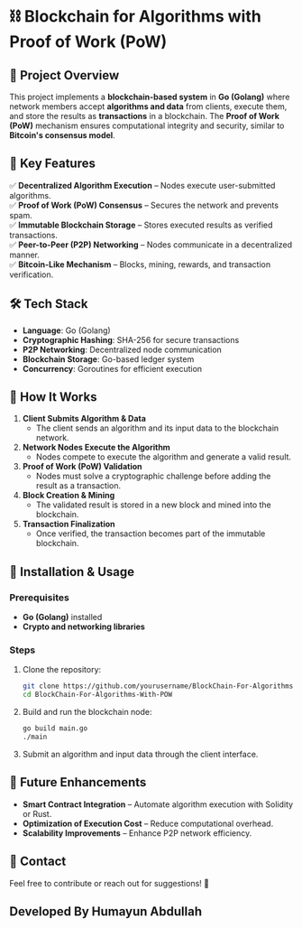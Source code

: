 # ⛓️ Blockchain for Algorithms with Proof of Work (PoW)  

## 📌 Project Overview  
This project implements a **blockchain-based system** in **Go (Golang)** where network members accept **algorithms and data** from clients, execute them, and store the results as **transactions** in a blockchain. The **Proof of Work (PoW)** mechanism ensures computational integrity and security, similar to **Bitcoin's consensus model**.  

## 🎯 Key Features  
✅ **Decentralized Algorithm Execution** – Nodes execute user-submitted algorithms.  
✅ **Proof of Work (PoW) Consensus** – Secures the network and prevents spam.  
✅ **Immutable Blockchain Storage** – Stores executed results as verified transactions.  
✅ **Peer-to-Peer (P2P) Networking** – Nodes communicate in a decentralized manner.  
✅ **Bitcoin-Like Mechanism** – Blocks, mining, rewards, and transaction verification.  

## 🛠️ Tech Stack  
- **Language**: Go (Golang)  
- **Cryptographic Hashing**: SHA-256 for secure transactions  
- **P2P Networking**: Decentralized node communication  
- **Blockchain Storage**: Go-based ledger system  
- **Concurrency**: Goroutines for efficient execution  

## 🔧 How It Works  
1. **Client Submits Algorithm & Data**  
   - The client sends an algorithm and its input data to the blockchain network.  
2. **Network Nodes Execute the Algorithm**  
   - Nodes compete to execute the algorithm and generate a valid result.  
3. **Proof of Work (PoW) Validation**  
   - Nodes must solve a cryptographic challenge before adding the result as a transaction.  
4. **Block Creation & Mining**  
   - The validated result is stored in a new block and mined into the blockchain.  
5. **Transaction Finalization**  
   - Once verified, the transaction becomes part of the immutable blockchain.  

## 🚀 Installation & Usage  
### Prerequisites  
- **Go (Golang)** installed  
- **Crypto and networking libraries**  

### Steps  
1. Clone the repository:  
   ```bash
   git clone https://github.com/yourusername/BlockChain-For-Algorithms-With-POW.git
   cd BlockChain-For-Algorithms-With-POW
   ```  
2. Build and run the blockchain node:  
   ```bash
   go build main.go  
   ./main  
   ```  
3. Submit an algorithm and input data through the client interface.  

## 🔮 Future Enhancements  
- **Smart Contract Integration** – Automate algorithm execution with Solidity or Rust.  
- **Optimization of Execution Cost** – Reduce computational overhead.  
- **Scalability Improvements** – Enhance P2P network efficiency.  


## 📧 Contact  
Feel free to contribute or reach out for suggestions! 🚀  

Developed By Humayun Abdullah
---

